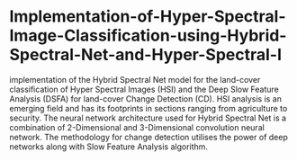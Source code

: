 # Implementation-of-Hyper-Spectral-Image-Classification-using-Hybrid-Spectral-Net-and-Hyper-Spectral-I

implementation of the Hybrid Spectral Net model for the land-cover classification of Hyper Spectral Images (HSI) and the Deep Slow Feature Analysis (DSFA) for land-cover Change Detection (CD). HSI analysis is an emerging field and has its footprints in sections ranging from agriculture to security. 
The neural network architecture used for Hybrid Spectral Net is a combination of 2-Dimensional and 3-Dimensional convolution neural network. The methodology for change detection utilises the power of deep networks along with Slow Feature Analysis algorithm.
